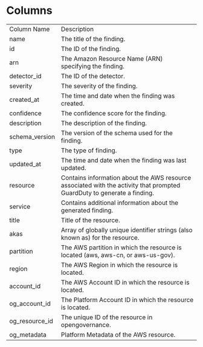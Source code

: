 # Columns  

<table>
	<tr><td>Column Name</td><td>Description</td></tr>
	<tr><td>name</td><td>The title of the finding.</td></tr>
	<tr><td>id</td><td>The ID of the finding.</td></tr>
	<tr><td>arn</td><td>The Amazon Resource Name (ARN) specifying the finding.</td></tr>
	<tr><td>detector_id</td><td>The ID of the detector.</td></tr>
	<tr><td>severity</td><td>The severity of the finding.</td></tr>
	<tr><td>created_at</td><td>The time and date when the finding was created.</td></tr>
	<tr><td>confidence</td><td>The confidence score for the finding.</td></tr>
	<tr><td>description</td><td>The description of the finding.</td></tr>
	<tr><td>schema_version</td><td>The version of the schema used for the finding.</td></tr>
	<tr><td>type</td><td>The type of finding.</td></tr>
	<tr><td>updated_at</td><td>The time and date when the finding was last updated.</td></tr>
	<tr><td>resource</td><td>Contains information about the AWS resource associated with the activity that prompted GuardDuty to generate a finding.</td></tr>
	<tr><td>service</td><td>Contains additional information about the generated finding.</td></tr>
	<tr><td>title</td><td>Title of the resource.</td></tr>
	<tr><td>akas</td><td>Array of globally unique identifier strings (also known as) for the resource.</td></tr>
	<tr><td>partition</td><td>The AWS partition in which the resource is located (aws, aws-cn, or aws-us-gov).</td></tr>
	<tr><td>region</td><td>The AWS Region in which the resource is located.</td></tr>
	<tr><td>account_id</td><td>The AWS Account ID in which the resource is located.</td></tr>
	<tr><td>og_account_id</td><td>The Platform Account ID in which the resource is located.</td></tr>
	<tr><td>og_resource_id</td><td>The unique ID of the resource in opengovernance.</td></tr>
	<tr><td>og_metadata</td><td>Platform Metadata of the AWS resource.</td></tr>
</table>